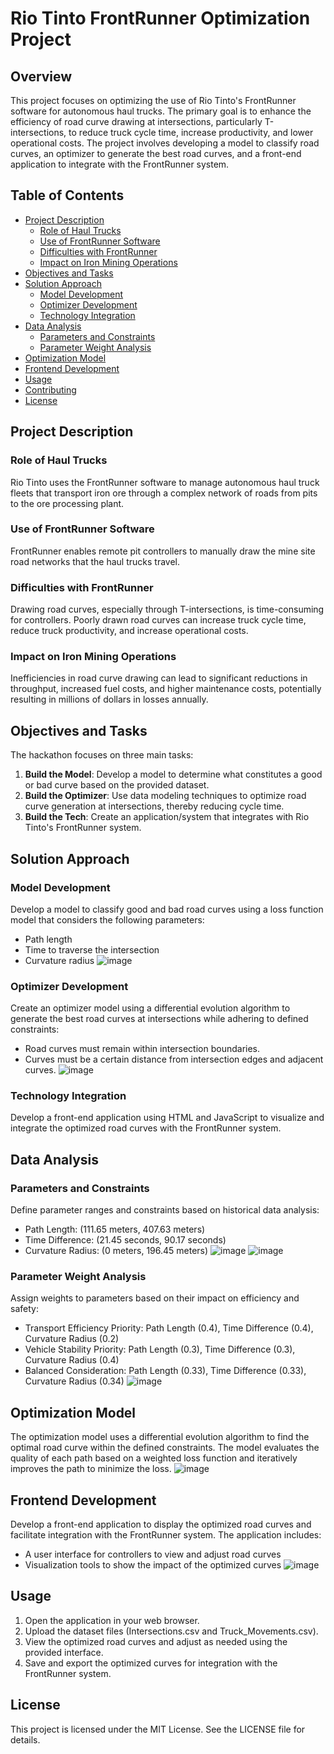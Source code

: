 # Rio Tinto FrontRunner Optimization Project

## Overview

This project focuses on optimizing the use of Rio Tinto's FrontRunner software for autonomous haul trucks. The primary goal is to enhance the efficiency of road curve drawing at intersections, particularly T-intersections, to reduce truck cycle time, increase productivity, and lower operational costs. The project involves developing a model to classify road curves, an optimizer to generate the best road curves, and a front-end application to integrate with the FrontRunner system.

## Table of Contents

- [Project Description](#project-description)
  - [Role of Haul Trucks](#role-of-haul-trucks)
  - [Use of FrontRunner Software](#use-of-frontrunner-software)
  - [Difficulties with FrontRunner](#difficulties-with-frontrunner)
  - [Impact on Iron Mining Operations](#impact-on-iron-mining-operations)
- [Objectives and Tasks](#objectives-and-tasks)
- [Solution Approach](#solution-approach)
  - [Model Development](#model-development)
  - [Optimizer Development](#optimizer-development)
  - [Technology Integration](#technology-integration)
- [Data Analysis](#data-analysis)
  - [Parameters and Constraints](#parameters-and-constraints)
  - [Parameter Weight Analysis](#parameter-weight-analysis)
- [Optimization Model](#optimization-model)
- [Frontend Development](#frontend-development)
- [Usage](#usage)
- [Contributing](#contributing)
- [License](#license)

## Project Description

### Role of Haul Trucks

Rio Tinto uses the FrontRunner software to manage autonomous haul truck fleets that transport iron ore through a complex network of roads from pits to the ore processing plant.


### Use of FrontRunner Software

FrontRunner enables remote pit controllers to manually draw the mine site road networks that the haul trucks travel.

### Difficulties with FrontRunner

Drawing road curves, especially through T-intersections, is time-consuming for controllers. Poorly drawn road curves can increase truck cycle time, reduce truck productivity, and increase operational costs.


### Impact on Iron Mining Operations

Inefficiencies in road curve drawing can lead to significant reductions in throughput, increased fuel costs, and higher maintenance costs, potentially resulting in millions of dollars in losses annually.


## Objectives and Tasks

The hackathon focuses on three main tasks:

1. **Build the Model**: Develop a model to determine what constitutes a good or bad curve based on the provided dataset.
2. **Build the Optimizer**: Use data modeling techniques to optimize road curve generation at intersections, thereby reducing cycle time.
3. **Build the Tech**: Create an application/system that integrates with Rio Tinto's FrontRunner system.

## Solution Approach

### Model Development

Develop a model to classify good and bad road curves using a loss function model that considers the following parameters:
- Path length
- Time to traverse the intersection
- Curvature radius
![image](https://github.com/HaitianWang/UWAYE-Hackathon-2024--RioTinto_BCG/assets/48538377/e12eb85c-4884-43ef-ba2d-ba93c05ce389)


### Optimizer Development

Create an optimizer model using a differential evolution algorithm to generate the best road curves at intersections while adhering to defined constraints:
- Road curves must remain within intersection boundaries.
- Curves must be a certain distance from intersection edges and adjacent curves.
![image](https://github.com/HaitianWang/UWAYE-Hackathon-2024--RioTinto_BCG/assets/48538377/b48736c3-8ce0-43a0-bec7-49fb7179b105)


### Technology Integration

Develop a front-end application using HTML and JavaScript to visualize and integrate the optimized road curves with the FrontRunner system.

## Data Analysis

### Parameters and Constraints

Define parameter ranges and constraints based on historical data analysis:
- Path Length: (111.65 meters, 407.63 meters)
- Time Difference: (21.45 seconds, 90.17 seconds)
- Curvature Radius: (0 meters, 196.45 meters)
![image](https://github.com/HaitianWang/UWAYE-Hackathon-2024--RioTinto_BCG/assets/48538377/4de62153-0291-4ee6-8196-1f4113492014)
![image](https://github.com/HaitianWang/UWAYE-Hackathon-2024--RioTinto_BCG/assets/48538377/27af1e04-807d-4438-91f6-3d5e0d1c3a16)


### Parameter Weight Analysis

Assign weights to parameters based on their impact on efficiency and safety:
- Transport Efficiency Priority: Path Length (0.4), Time Difference (0.4), Curvature Radius (0.2)
- Vehicle Stability Priority: Path Length (0.3), Time Difference (0.3), Curvature Radius (0.4)
- Balanced Consideration: Path Length (0.33), Time Difference (0.33), Curvature Radius (0.34)
![image](https://github.com/HaitianWang/UWAYE-Hackathon-2024--RioTinto_BCG/assets/48538377/df923bc7-17d5-4496-a766-99a8a4c204ca)

## Optimization Model

The optimization model uses a differential evolution algorithm to find the optimal road curve within the defined constraints. The model evaluates the quality of each path based on a weighted loss function and iteratively improves the path to minimize the loss.
![image](https://github.com/HaitianWang/UWAYE-Hackathon-2024--RioTinto_BCG/assets/48538377/ab5db75a-a53a-4d25-ba32-d81eb9125333)

## Frontend Development

Develop a front-end application to display the optimized road curves and facilitate integration with the FrontRunner system. The application includes:
- A user interface for controllers to view and adjust road curves
- Visualization tools to show the impact of the optimized curves
![image](https://github.com/HaitianWang/UWAYE-Hackathon-2024--RioTinto_BCG/assets/48538377/e43813a1-e283-4242-8e1c-e3a8c22715bc)


## Usage

1. Open the application in your web browser.
2. Upload the dataset files (Intersections.csv and Truck_Movements.csv).
3. View the optimized road curves and adjust as needed using the provided interface.
4. Save and export the optimized curves for integration with the FrontRunner system.

## License

This project is licensed under the MIT License. See the LICENSE file for details.
